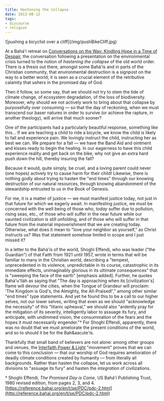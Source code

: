 ```yaml
---
title: Hastening the Collapse
date: 2013-08-12
tags:
- discourse
- religion
---
```


<div class="image">
![pushing a bicyclist over a cliff](/img/pushBikeCliff.jpg)
</div>

At a Bah&aacute;'&iacute; retreat on [Conversations
on the Way:  Kindling Hope in a Time of Despair](http://www.cvent.com/events/friends-and-family-session-iii-conversations-on-the-way/event-summary-3fb948043b9244a8bbd0e1844a883dc6.aspx), the conversation following
a presentation on the environmental crisis turned to the notion of _hastening
the collapse_ of the old world order. There is a thesis out there, amongst some
Bah&aacute;'&iacute;s and in parts of the Christian community, that
environmental destruction is a signpost on the way to a better world; it is seen
as a crucial element of the retributive calamity that ushers in the promised day
of God.

Then it follow, so some say, that we should not try to stem the tide of climate
change, of ecosystem degradation, of the loss of biodiversity. Moreover, why
should we not actively work to bring about that collapse by purposefully over
consuming &mdash; so that the day of reckoning, when we must transcend our baser
natures in order to survive (or achieve the rapture, in another theology), will
arrive that much sooner?

<!-- truncate -->

One of the participants had a particularly beautiful response, something like
this&hellip; If we are teaching a child to ride a bicycle, we know the child is
likely to fall and experience pain. We lovingly instruct the child, instructing
her as best we can. We prepare for a fall &mdash; we have the Band Aid and
ointment and kisses ready to begin the healing. In our eagerness to have this
child experience reality and get back on the bike, why not give an extra hard
push down the hill, thereby insuring the fall?

Because it would, quite simply, be cruel, and a loving parent could never (one
hopes) actively try to cause harm for their child! Likewise, there is nothing
godly about trying to hasten the "end times" through our knowing destruction of
our natural resources, through knowing abandonment of the stewardship entrusted
to us in the Book of Genesis.

For me, it is a matter of justice &mdash; we must manifest justice today, not
just in that future for which we eagerly await. In manifesting justice, we must
be concerned with the well being of those who, _today_ suffer due to pollution,
rising seas, etc., of those who will suffer in the near future while our vaunted
civilization is still unfolding, and of those who will suffer in that future
from the material impoverishment that we are creating today. Otherwise, what
does it mean to "love your neighbor as yourself," as Christ instructs us? Was
that statement somehow limited in scope and I just missed it?

In a letter to the Bah&aacute;'&iacute;s of the world, Shoghi Effendi, who was
leader ("the Guardian") of that Faith from 1921 until 1957, wrote in terms that
will be familiar to many in the Christian world, describing  a "tempest,
unprecedented in its violence, unpredictable in its course, catastrophic in its
immediate effects, unimaginably glorious in its ultimate consequences" that is
"sweeping the face of the earth" [emphasis added]. Further, he quotes
Bah&aacute;'u'll&aacute;h as saying that "The day is approaching when its
[civilization's] flame will devour the cities, when the Tongue of Grandeur will
proclaim: 'The Kingdom is God's, the Almighty, the All-Praised!'," among other
similar "end times" type statements. And yet he found this to be a call to our
higher selves, not our lower selves, writing that even as we should "acknowledge
the necessity" of this "titanic upheaval," we should also "ardently pray for the
mitigation of its severity, intelligently labor to assuage its fury, and
anticipate, with undimmed vision, the consummation of the fears and the hopes it
must necessarily engender."&dagger; For Shoghi Effendi, apparently, there was no
doubt that we must ameliorate the present conditions of the world, and so to
should it be for the Bah&aacute'&iacute;s.

Thankfully that small band of believers are not alone: among other groups and
venues, the [Interfaith Power &amp;
Light](https://www.interfaithpowerandlight.org) "movement" proves that we can
come to this conclusion &mdash; that our worship of God requires amelioration of
deadly climate conditions created by humanity &mdash; from literally all
backgrounds. Rather than hasten the collapse, let us work across all divisions
to "assuage its fury" and hasten the _integration_ of civilizations.

&dagger; Shoghi Effendi, _The Promised Day is Come_, US Bah&aacute;'&iacute;
Publishing Trust, 1980 revised edition, from pages  2, 3, and 4. [https://reference.bahai.org/en/t/se/PDC/pdc-2.html](http://reference.bahai.org/en/t/se/PDC/pdc-2.html)
